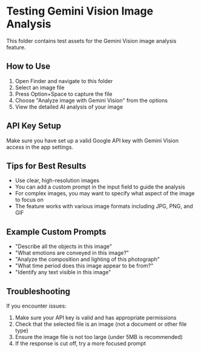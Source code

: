 # Testing Gemini Vision Image Analysis

This folder contains test assets for the Gemini Vision image analysis feature.

## How to Use

1. Open Finder and navigate to this folder
2. Select an image file
3. Press Option+Space to capture the file
4. Choose "Analyze image with Gemini Vision" from the options
5. View the detailed AI analysis of your image

## API Key Setup

Make sure you have set up a valid Google API key with Gemini Vision access in the app settings.

## Tips for Best Results

- Use clear, high-resolution images
- You can add a custom prompt in the input field to guide the analysis
- For complex images, you may want to specify what aspect of the image to focus on
- The feature works with various image formats including JPG, PNG, and GIF

## Example Custom Prompts

- "Describe all the objects in this image"
- "What emotions are conveyed in this image?"
- "Analyze the composition and lighting of this photograph"
- "What time period does this image appear to be from?"
- "Identify any text visible in this image"

## Troubleshooting

If you encounter issues:
1. Make sure your API key is valid and has appropriate permissions
2. Check that the selected file is an image (not a document or other file type)
3. Ensure the image file is not too large (under 5MB is recommended)
4. If the response is cut off, try a more focused prompt
